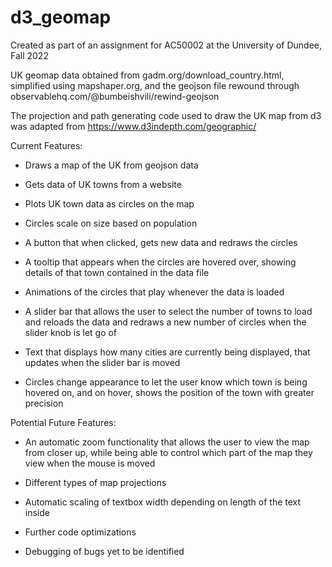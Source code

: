 # d3_geomap
Created as part of an assignment for AC50002 at the University of Dundee, Fall 2022

UK geomap data obtained from gadm.org/download_country.html, simplified using mapshaper.org, and the geojson file rewound through observablehq.com/@bumbeishvili/rewind-geojson

The projection and path generating code used to draw the UK map from d3 was adapted from https://www.d3indepth.com/geographic/

Current Features:

 - Draws a map of the UK from geojson data
 - Gets data of UK towns from a website
 - Plots UK town data as circles on the map
 - Circles scale on size based on population
 - A button that when clicked, gets new data and redraws the circles


 - A tooltip that appears when the circles are hovered over,
       showing details of that town contained in the data file
 - Animations of the circles that play whenever the data is loaded
 - A slider bar that allows the user to select the number of towns to load
       and reloads the data and redraws a new number of circles
       when the slider knob is let go of


 - Text that displays how many cities are currently being displayed,
       that updates when the slider bar is moved
 - Circles change appearance to let the user know which town is being hovered on,
       and on hover, shows the position of the town with greater precision


Potential Future Features:

 - An automatic zoom functionality that allows the user to view the map 
       from closer up, while being able to control which part of the map
       they view when the mouse is moved
 - Different types of map projections
 - Automatic scaling of textbox width depending on length of the text inside 


 - Further code optimizations
 - Debugging of bugs yet to be identified

